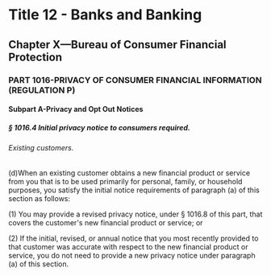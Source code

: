 
# Title 12 - Banks and Banking
## Chapter X—Bureau of Consumer Financial Protection
### PART 1016-PRIVACY OF CONSUMER FINANCIAL INFORMATION (REGULATION P)
#### Subpart A-Privacy and Opt Out Notices
##### § 1016.4 Initial privacy notice to consumers required.
###### Existing customers.

(d)When an existing customer obtains a new financial product or service from you that is to be used primarily for personal, family, or household purposes, you satisfy the initial notice requirements of paragraph (a) of this section as follows:

(1) You may provide a revised privacy notice, under § 1016.8 of this part, that covers the customer's new financial product or service; or

(2) If the initial, revised, or annual notice that you most recently provided to that customer was accurate with respect to the new financial product or service, you do not need to provide a new privacy notice under paragraph (a) of this section.
